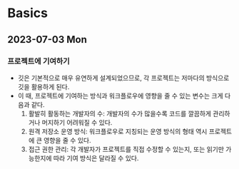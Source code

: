 # Basics
## 2023-07-03 Mon
### 프로젝트에 기여하기
* 깃은 기본적으로 매우 유연하게 설계되었으므로, 각 프로젝트는 저마다의 방식으로 깃을 활용하게 된다.
* 이 때, 프로젝트에 기여하는 방식과 워크플로우에 영향을 줄 수 있는 변수는 크게 다음과 같다.
  1. 활발히 활동하는 개발자의 수: 개발자의 수가 많을수록 코드를 깔끔하게 관리하거나 머지하기 어려워질 수 있다.
  2. 원격 저장소 운영 방식: 워크플로우로 지칭되는 운영 방식의 형태 역시 프로젝트에 큰 영향을 줄 수 있다.
  3. 접근 권한 관리: 각 개발자가 프로젝트를 직접 수정할 수 있는지, 또는 읽기만 가능한지에 따라 기여 방식은 달라질 수 있다.